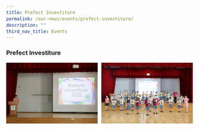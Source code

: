 ```yaml
---
title: Prefect Investiture
permalink: /our-news/events/prefect-investiture/
description: ""
third_nav_title: Events
---
```

### **Prefect Investiture**

<img src="/images/prefect1.jpg" style="width:49%" align=left>
<img src="/images/prefect2.jpg" style="width:49%" align=right>

<br clear="left">
